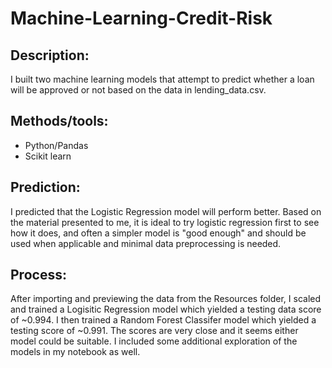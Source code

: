 # Machine-Learning-Credit-Risk

## Description:
I built two machine learning models that attempt to predict whether a loan will be approved or not based on the data in lending_data.csv.

## Methods/tools:
- Python/Pandas
- Scikit learn

## Prediction:
I predicted that the Logistic Regression model will perform better. Based on the material presented to me, it is ideal to try logistic regression first to see how it does, and often a simpler model is "good enough" and should be used when applicable and minimal data preprocessing is needed. 

## Process:
After importing and previewing the data from the Resources folder, I scaled and trained a Logisitic Regression model which yielded a testing data score of ~0.994. I then trained a Random Forest Classifer model which yielded a testing score of ~0.991. The scores are very close and it seems either model could be suitable. I included some additional exploration of the models in my notebook as well.
